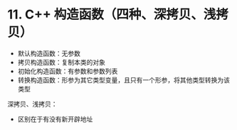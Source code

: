 # 11. C++ 构造函数（四种、深拷贝、浅拷贝）

+ 默认构造函数：无参数
+ 拷贝构造函数：复制本类的对象
+ 初始化构造函数：有参数和参数列表
+ 转换构造函数：形参为其它类型变量，且只有一个形参，将其他类型转换为该类型



深拷贝、浅拷贝：

+ 区别在于有没有新开辟地址